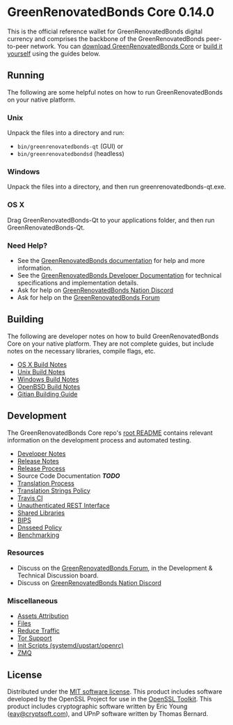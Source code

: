 GreenRenovatedBonds Core 0.14.0
=====================

This is the official reference wallet for GreenRenovatedBonds digital currency and comprises the backbone of the GreenRenovatedBonds peer-to-peer network. You can [download GreenRenovatedBonds Core](https://www.greenrenovatedbonds.org/downloads/) or [build it yourself](#building) using the guides below.

Running
---------------------
The following are some helpful notes on how to run GreenRenovatedBonds on your native platform.

### Unix

Unpack the files into a directory and run:

- `bin/greenrenovatedbonds-qt` (GUI) or
- `bin/greenrenovatedbondsd` (headless)

### Windows

Unpack the files into a directory, and then run greenrenovatedbonds-qt.exe.

### OS X

Drag GreenRenovatedBonds-Qt to your applications folder, and then run GreenRenovatedBonds-Qt.

### Need Help?

* See the [GreenRenovatedBonds documentation](https://docs.greenrenovatedbonds.org)
for help and more information.
* See the [GreenRenovatedBonds Developer Documentation](https://greenrenovatedbonds-docs.github.io/) 
for technical specifications and implementation details.
* Ask for help on [GreenRenovatedBonds Nation Discord](http://greenrenovatedbondschat.org)
* Ask for help on the [GreenRenovatedBonds Forum](https://greenrenovatedbonds.org/forum)

Building
---------------------
The following are developer notes on how to build GreenRenovatedBonds Core on your native platform. They are not complete guides, but include notes on the necessary libraries, compile flags, etc.

- [OS X Build Notes](build-osx.md)
- [Unix Build Notes](build-unix.md)
- [Windows Build Notes](build-windows.md)
- [OpenBSD Build Notes](build-openbsd.md)
- [Gitian Building Guide](gitian-building.md)

Development
---------------------
The GreenRenovatedBonds Core repo's [root README](/README.md) contains relevant information on the development process and automated testing.

- [Developer Notes](developer-notes.md)
- [Release Notes](release-notes.md)
- [Release Process](release-process.md)
- Source Code Documentation ***TODO***
- [Translation Process](translation_process.md)
- [Translation Strings Policy](translation_strings_policy.md)
- [Travis CI](travis-ci.md)
- [Unauthenticated REST Interface](REST-interface.md)
- [Shared Libraries](shared-libraries.md)
- [BIPS](bips.md)
- [Dnsseed Policy](dnsseed-policy.md)
- [Benchmarking](benchmarking.md)

### Resources
* Discuss on the [GreenRenovatedBonds Forum](https://greenrenovatedbonds.org/forum), in the Development & Technical Discussion board.
* Discuss on [GreenRenovatedBonds Nation Discord](http://greenrenovatedbondschat.org)

### Miscellaneous
- [Assets Attribution](assets-attribution.md)
- [Files](files.md)
- [Reduce Traffic](reduce-traffic.md)
- [Tor Support](tor.md)
- [Init Scripts (systemd/upstart/openrc)](init.md)
- [ZMQ](zmq.md)

License
---------------------
Distributed under the [MIT software license](/COPYING).
This product includes software developed by the OpenSSL Project for use in the [OpenSSL Toolkit](https://www.openssl.org/). This product includes
cryptographic software written by Eric Young ([eay@cryptsoft.com](mailto:eay@cryptsoft.com)), and UPnP software written by Thomas Bernard.
